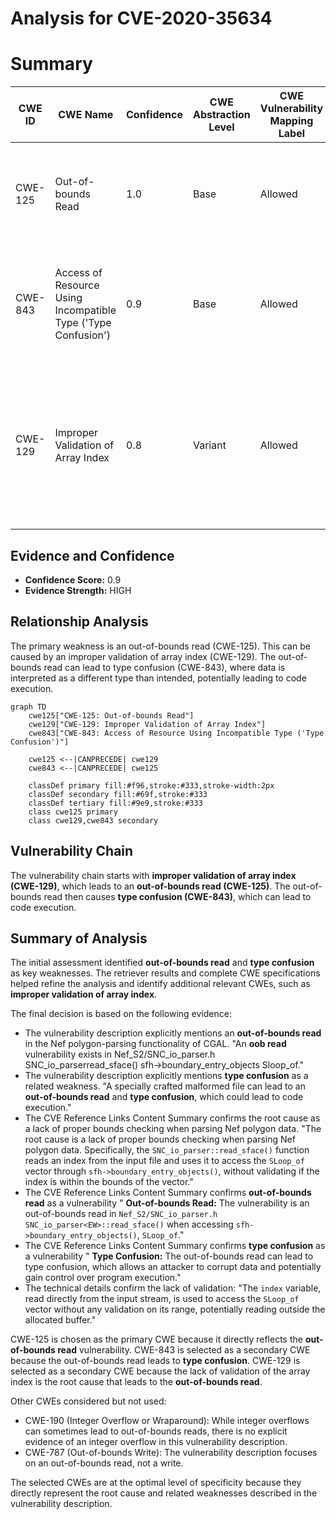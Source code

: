 # Analysis for CVE-2020-35634

# Summary
| CWE ID | CWE Name | Confidence | CWE Abstraction Level | CWE Vulnerability Mapping Label | CWE-Vulnerability Mapping Notes |
|---|---|---|---|---|---|
| CWE-125 | Out-of-bounds Read | 1.0 | Base | Allowed | Primary CWE. The vulnerability description explicitly mentions an out-of-bounds read. |
| CWE-843 | Access of Resource Using Incompatible Type ('Type Confusion') | 0.9 | Base | Allowed | Secondary CWE. The vulnerability description mentions type confusion as a related weakness. |
| CWE-129 | Improper Validation of Array Index | 0.8 | Variant | Allowed | Secondary CWE. The root cause is a lack of proper bounds checking, which is related to improper validation of array indices. |

## Evidence and Confidence

*   **Confidence Score:** 0.9
*   **Evidence Strength:** HIGH

## Relationship Analysis
The primary weakness is an out-of-bounds read (CWE-125). This can be caused by an improper validation of array index (CWE-129). The out-of-bounds read can lead to type confusion (CWE-843), where data is interpreted as a different type than intended, potentially leading to code execution.

```mermaid
graph TD
    cwe125["CWE-125: Out-of-bounds Read"]
    cwe129["CWE-129: Improper Validation of Array Index"]
    cwe843["CWE-843: Access of Resource Using Incompatible Type ('Type Confusion')"]
    
    cwe125 <--|CANPRECEDE| cwe129
    cwe843 <--|CANPRECEDE| cwe125
    
    classDef primary fill:#f96,stroke:#333,stroke-width:2px
    classDef secondary fill:#69f,stroke:#333
    classDef tertiary fill:#9e9,stroke:#333
    class cwe125 primary
    class cwe129,cwe843 secondary
```

## Vulnerability Chain
The vulnerability chain starts with **improper validation of array index (CWE-129)**, which leads to an **out-of-bounds read (CWE-125)**. The out-of-bounds read then causes **type confusion (CWE-843)**, which can lead to code execution.

## Summary of Analysis
The initial assessment identified **out-of-bounds read** and **type confusion** as key weaknesses. The retriever results and complete CWE specifications helped refine the analysis and identify additional relevant CWEs, such as **improper validation of array index**.

The final decision is based on the following evidence:
*   The vulnerability description explicitly mentions an **out-of-bounds read** in the Nef polygon-parsing functionality of CGAL. "An **oob read** vulnerability exists in Nef_S2/SNC_io_parser.h SNC_io_parserread_sface() sfh->boundary_entry_objects Sloop_of."
*   The vulnerability description explicitly mentions **type confusion** as a related weakness. "A specially crafted malformed file can lead to an **out-of-bounds read** and **type confusion**, which could lead to code execution."
*   The CVE Reference Links Content Summary confirms the root cause as a lack of proper bounds checking when parsing Nef polygon data. "The root cause is a lack of proper bounds checking when parsing Nef polygon data. Specifically, the `SNC_io_parser::read_sface()` function reads an index from the input file and uses it to access the `SLoop_of` vector through `sfh->boundary_entry_objects()`, without validating if the index is within the bounds of the vector."
*   The CVE Reference Links Content Summary confirms **out-of-bounds read** as a vulnerability " **Out-of-bounds Read:** The vulnerability is an out-of-bounds read in `Nef_S2/SNC_io_parser.h SNC_io_parser<EW>::read_sface()` when accessing `sfh->boundary_entry_objects()`, `SLoop_of`."
*   The CVE Reference Links Content Summary confirms **type confusion** as a vulnerability " **Type Confusion:** The out-of-bounds read can lead to type confusion, which allows an attacker to corrupt data and potentially gain control over program execution."
*   The technical details confirm the lack of validation: "The `index` variable, read directly from the input stream, is used to access the `SLoop_of` vector without any validation on its range, potentially reading outside the allocated buffer."

CWE-125 is chosen as the primary CWE because it directly reflects the **out-of-bounds read** vulnerability. CWE-843 is selected as a secondary CWE because the out-of-bounds read leads to **type confusion**. CWE-129 is selected as a secondary CWE because the lack of validation of the array index is the root cause that leads to the **out-of-bounds read**.

Other CWEs considered but not used:
*   CWE-190 (Integer Overflow or Wraparound): While integer overflows can sometimes lead to out-of-bounds reads, there is no explicit evidence of an integer overflow in this vulnerability description.
*   CWE-787 (Out-of-bounds Write): The vulnerability description focuses on an out-of-bounds read, not a write.

The selected CWEs are at the optimal level of specificity because they directly represent the root cause and related weaknesses described in the vulnerability description.